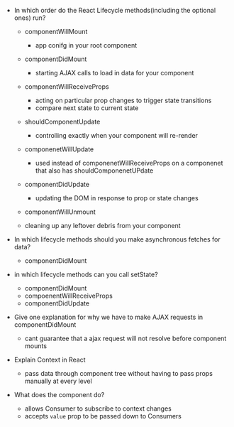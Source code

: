 - In which order do the React Lifecycle methods(including the optional ones) run? 
  - componentWillMount 
    - app conifg in your root component

  - componentDidMount
    - starting AJAX calls to load in data for your component
  
  - componentWillReceiveProps 
    - acting on particular prop changes to trigger state transitions
    - compare next state to current state 

  - shouldComponentUpdate 
    - controlling exactly when your component will re-render 

  - componenetWillUpdate 
    - used instead of componenetWillReceiveProps on a componenet that also has shouldComponenetUPdate 

  - componentDidUpdate 
    - updating the DOM in response to prop or state changes 

  - componentWillUnmount 
   - cleaning up any leftover debris from your component 
  
- In which lifecycle methods should you make asynchronous fetches for data?
  - componentDidMount

- in which lifecycle methods can you call setState?
  - componentDidMount 
  - compoenentWillReceiveProps 
  - componentDidUpdate 

-  Give one explanation for why we have to make AJAX requests in componentDidMount
   - cant guarantee that a ajax request will not resolve before component mounts

- Explain Context in React
  - pass data through component tree without having to pass props manually at every level 


- What does the <Provider> component do?
  - allows Consumer to subscribe to context changes 
  - accepts  `value` prop to be passed down to Consumers